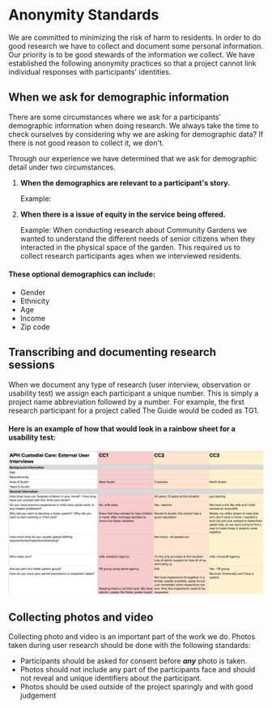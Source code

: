 # Anonymity Standards

We are committed to minimizing the risk of harm to residents. In order to do good research we have to collect and document some personal information. Our priority is to be good stewards of the information we collect. We have established the following anonymity practices so that a project cannot link individual responses with participants' identities.

## When we ask for demographic information

There are some circumstances where we ask for a participants' demographic information when doing research. We always take the time to check ourselves by considering why we are asking for demographic data? If there is not good reason to collect it, we don't.

Through our experience we have determined that we ask for demographic detail under two circumstances.

1.  **When the demographics are relevant to a participant's story.**

    Example:
2.  **When there is a issue of equity in the service being offered.**

    Example: When conducting research about Community Gardens we wanted to understand the different needs of senior citizens when they interacted in the physical space of the garden. This required us to collect research participants ages when we interviewed residents.

#### These optional demographics can include:

* Gender
* Ethnicity
* Age
* Income
* Zip code

## Transcribing and documenting research sessions

When we document any type of research (user interview, observation or usability test) we assign each participant a unique number. This is simply a project name abbreviation followed by a number. For example, the first research participant for a project called The Guide would be coded as TG1.

#### Here is an example of how that would look in a rainbow sheet for a usability test:

![Rainbow sheet showing participant coding](../../../.gitbook/assets/screen-shot-2019-07-22-at-10.39.53-am.png)

## Collecting photos and video

Collecting photo and video is an important part of the work we do. Photos taken during user research should be done with the following standards:

* Participants should be asked for consent before _**any**_ photo is taken.
* Photos should not include any part of the participants face and should not reveal and unique identifiers about the participant.
* Photos should be used outside of the project sparingly and with good judgement
